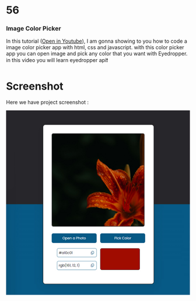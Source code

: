 #  56

### Image Color Picker
In this tutorial ([Open in Youtube](https://youtu.be/ENFIrHO83Xg)),  I am gonna showing to you how to code a image color picker app with html, css and javascript. with this color picker app you can open image and pick any color that you want with Eyedropper. in this video you will learn eyedropper api❗️

# Screenshot
Here we have project screenshot :

![screenshot](screenshot.jpg)